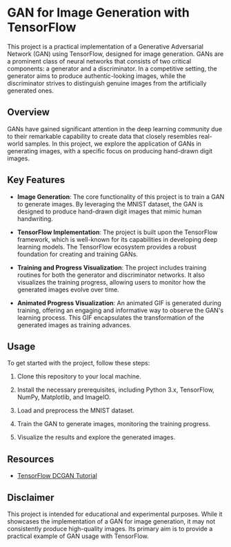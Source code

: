 # GAN for Image Generation with TensorFlow

This project is a practical implementation of a Generative Adversarial Network (GAN) using TensorFlow, designed for image generation. GANs are a prominent class of neural networks that consists of two critical components: a generator and a discriminator. In a competitive setting, the generator aims to produce authentic-looking images, while the discriminator strives to distinguish genuine images from the artificially generated ones.

## Overview

GANs have gained significant attention in the deep learning community due to their remarkable capability to create data that closely resembles real-world samples. In this project, we explore the application of GANs in generating images, with a specific focus on producing hand-drawn digit images.

## Key Features

- **Image Generation**: The core functionality of this project is to train a GAN to generate images. By leveraging the MNIST dataset, the GAN is designed to produce hand-drawn digit images that mimic human handwriting.

- **TensorFlow Implementation**: The project is built upon the TensorFlow framework, which is well-known for its capabilities in developing deep learning models. The TensorFlow ecosystem provides a robust foundation for creating and training GANs.

- **Training and Progress Visualization**: The project includes training routines for both the generator and discriminator networks. It also visualizes the training progress, allowing users to monitor how the generated images evolve over time.

- **Animated Progress Visualization**: An animated GIF is generated during training, offering an engaging and informative way to observe the GAN's learning process. This GIF encapsulates the transformation of the generated images as training advances.

## Usage

To get started with the project, follow these steps:

1. Clone this repository to your local machine.

2. Install the necessary prerequisites, including Python 3.x, TensorFlow, NumPy, Matplotlib, and ImageIO.

3. Load and preprocess the MNIST dataset.

4. Train the GAN to generate images, monitoring the training progress.

5. Visualize the results and explore the generated images.


## Resources

- [TensorFlow DCGAN Tutorial](https://www.tensorflow.org/tutorials/generative/dcgan)

## Disclaimer

This project is intended for educational and experimental purposes. While it showcases the implementation of a GAN for image generation, it may not consistently produce high-quality images. Its primary aim is to provide a practical example of GAN usage with TensorFlow.
